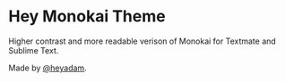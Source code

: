# Hey Monokai Theme #

Higher contrast and more readable verison of Monokai for Textmate and Sublime Text.

Made by [@heyadam](http://twitter.com/heyadam).